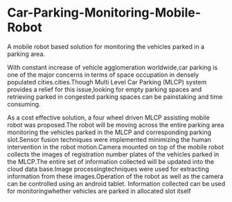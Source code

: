 # Car-Parking-Monitoring-Mobile-Robot
A mobile robot based solution for monitoring the vehicles parked in a parking area.


With constant increase of vehicle agglomeration worldwide,car parking is one of the major concerns in terms of space occupation in 
densely populated cities.cities.Though Multi Level Car Parking (MLCP) system provides a relief for this issue,looking for empty parking
spaces and retrieving parked in congested parking spaces can be painstaking and time consuming.

As a cost effective solution, a four wheel driven MLCP assisting mobile robot was proposed.The robot will be moving across the entire 
parking area monitoring the vehicles parked in the MLCP and corresponding parking slot.Sensor fusion techniques were implemented 
minimizing the human intervention in the robot motion.Camera mounted on top of the mobile robot collects the images of registration number
plates of the vehicles parked in the MLCP.The entire set of information collected will be updated into the cloud data base.Image processingtechniques were used for extracting information from these images.Operation of the robot as well as the camera can be controlled using an android tablet. Information collected can be used for monitoringwhether vehicles are parked in allocated slot itself

